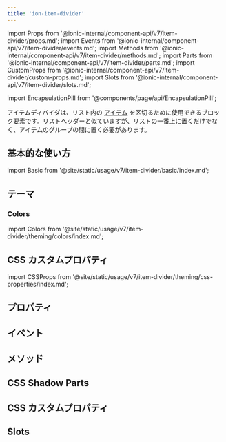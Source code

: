 ```yaml
---
title: 'ion-item-divider'
---
```


import Props from '@ionic-internal/component-api/v7/item-divider/props.md';
import Events from '@ionic-internal/component-api/v7/item-divider/events.md';
import Methods from '@ionic-internal/component-api/v7/item-divider/methods.md';
import Parts from '@ionic-internal/component-api/v7/item-divider/parts.md';
import CustomProps from '@ionic-internal/component-api/v7/item-divider/custom-props.md';
import Slots from '@ionic-internal/component-api/v7/item-divider/slots.md';

<head>
  <title>ion-item-divider: Item Divider Block Element for Ionic Apps</title>
  <meta
    name="description"
    content="Item Dividersは、リスト内のアイテムを区切るために使用するブロック要素です。リストヘッダーに似ていますが、項目のグループの間に挟みます。"
  />
</head>

import EncapsulationPill from '@components/page/api/EncapsulationPill';

<EncapsulationPill type="shadow" />

アイテムディバイダは、リスト内の [アイテム](./item) を区切るために使用できるブロック要素です。リストヘッダーと似ていますが、リストの一番上に置くだけでなく、アイテムのグループの間に置く必要があります。

## 基本的な使い方

import Basic from '@site/static/usage/v7/item-divider/basic/index.md';

<Basic />

## テーマ

### Colors

import Colors from '@site/static/usage/v7/item-divider/theming/colors/index.md';

<Colors />

## CSS カスタムプロパティ

import CSSProps from '@site/static/usage/v7/item-divider/theming/css-properties/index.md';

<CSSProps />

## プロパティ

<Props />

## イベント

<Events />

## メソッド

<Methods />

## CSS Shadow Parts

<Parts />

## CSS カスタムプロパティ

<CustomProps />

## Slots

<Slots />
